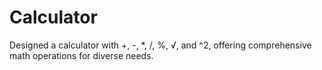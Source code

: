 # Calculator
Designed a calculator with +, -, *, /, %, √, and ^2, offering comprehensive math operations for diverse needs.
